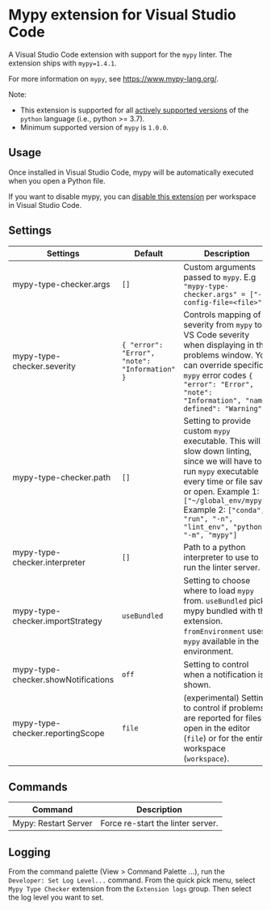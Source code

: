 # Mypy extension for Visual Studio Code

A Visual Studio Code extension with support for the `mypy` linter. The extension ships with `mypy=1.4.1`.

For more information on `mypy`, see https://www.mypy-lang.org/.

Note:

-   This extension is supported for all [actively supported versions](https://devguide.python.org/#status-of-python-branches) of the `python` language (i.e., python >= 3.7).
-   Minimum supported version of `mypy` is `1.0.0`.

## Usage

Once installed in Visual Studio Code, mypy will be automatically executed when you open a Python file.

If you want to disable mypy, you can [disable this extension](https://code.visualstudio.com/docs/editor/extension-marketplace#_disable-an-extension) per workspace in Visual Studio Code.

## Settings

| Settings                            | Default                                       | Description                                                                                                                                                                                                                                                       |
| ----------------------------------- | --------------------------------------------- | ----------------------------------------------------------------------------------------------------------------------------------------------------------------------------------------------------------------------------------------------------------------- |
| mypy-type-checker.args              | `[]`                                          | Custom arguments passed to `mypy`. E.g `"mypy-type-checker.args" = ["--config-file=<file>"]`                                                                                                                                                                      |
| mypy-type-checker.severity          | `{ "error": "Error", "note": "Information" }` | Controls mapping of severity from `mypy` to VS Code severity when displaying in the problems window. You can override specific `mypy` error codes `{ "error": "Error", "note": "Information", "name-defined": "Warning" }`                                        |
| mypy-type-checker.path              | `[]`                                          | Setting to provide custom `mypy` executable. This will slow down linting, since we will have to run `mypy` executable every time or file save or open. Example 1: `["~/global_env/mypy"]` Example 2: `["conda", "run", "-n", "lint_env", "python", "-m", "mypy"]` |
| mypy-type-checker.interpreter       | `[]`                                          | Path to a python interpreter to use to run the linter server.                                                                                                                                                                                                     |
| mypy-type-checker.importStrategy    | `useBundled`                                  | Setting to choose where to load `mypy` from. `useBundled` picks mypy bundled with the extension. `fromEnvironment` uses `mypy` available in the environment.                                                                                                      |
| mypy-type-checker.showNotifications | `off`                                         | Setting to control when a notification is shown.                                                                                                                                                                                                                  |
| mypy-type-checker.reportingScope    | `file`                                        | (experimental) Setting to control if problems are reported for files open in the editor (`file`) or for the entire workspace (`workspace`).                                                                                                                       |

## Commands

| Command              | Description                       |
| -------------------- | --------------------------------- |
| Mypy: Restart Server | Force re-start the linter server. |

## Logging

From the command palette (View > Command Palette ...), run the `Developer: Set Log Level...` command. From the quick pick menu, select `Mypy Type Checker` extension from the `Extension logs` group. Then select the log level you want to set.
